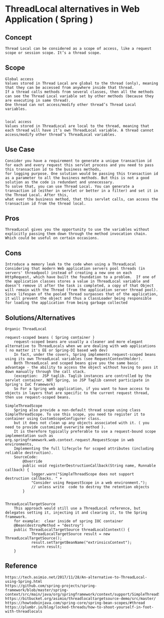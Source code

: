 # ThreadLocal alternatives in Web Application ( Spring )

##  Concept
    Thread Local can be considered as a scope of access, like a request scope or session scope. It’s a thread scope. 


## Scope
	Global access
	Values stored in Thread Local are global to the thread (only), meaning that they can be accessed from anywhere inside that thread.
	If a thread calls methods from several classes, then all the methods can see the Thread Local variable set by other methods (because they are executing in same thread).
	One thread can not access/modify other thread’s Thread Local variables.


	local access
	Values stored in ThreadLocal are local to the thread, meaning that each thread will have it’s own ThreadLocal variable. A thread cannot access/modify other thread’s ThreadLocal variables.

## Use Case
	Consider you have a requirement to generate a unique transaction id for each and every request this servlet process and you need to pass this transaction id to the business methods, 
	for logging purpose. One solution would be passing this transaction id as a parameter to all the business methods. But this is not a good solution as the code is redundant and unnecessary.
	To solve that, you can use Thread Local. You can generate a transaction id (either in servlet or better in a filter) and set it in the Thread Local. After this,
	what ever the business method, that this servlet calls, can access the transaction id from the thread local.


## Pros
	ThreadLocal gives you the opportunity to use the variables without explicitly passing them down through the method invocation chain. Which could be useful on certain occasions.


## Cons
	Introduce a memory leak to the code when using a ThreadLocal Considering that modern Web application servers pool threads (in servers' threadpool) instead of creating a new one on each 	HttpRequest, which have built the foundation to a problem.  If one of the application classes stores a value in ThreadLocal variable and doesn’t remove it after the task is completed, a copy of that Object will remain with the Thread (from the application server thread pool). Since lifespan of the pooled Thread surpasses that of the application, it will prevent the object and thus a ClassLoader being responsible for loading the application from being garbage collected


## Solutions/Alternatives

	Organic ThreadLocal
    
    request-scoped beans ( Spring container )
		request-scoped beans are usually a cleaner and more elegant alternative to ThreadLocals when we are dealing with web applications ( no matter it's EE or Spring-DI based web dev)
 		In fact, under the covers, Spring implements request-scoped beans using its own ThreadLocal variables (see RequestContextHolder). 
		Both ThreadLocal and scoped beans give you the same basic advantage - the ability to access the object without having to pass it down manually through the call stack.
		(exception:  JSP taglib. Taglib instances are controlled by the servlet container, NOT Spring, so JSP Taglib cannot participate in Spring's IoC framework)
		So For a Spring web application, if you want to have access to objects in layers that are specific to the current request thread, then use request-scoped beans. 
	
	SimpleThreadScope
		Spring also provide a non-default thread scope using class SimpleThreadScope. To use this scope, you need to register it to container using CustomScopeConfigurer class.
		but it does not clean up any objects associated with it. ( you need to provide customized overwrite method ). 
		It is therefore typically preferable to use a request-bound scope implementation such as org.springframework.web.context.request.RequestScope in web environments,
		Implementing the full lifecycle for scoped attributes (including reliable destruction).
		SourceCode:
			@Override
			public void registerDestructionCallback(String name, Runnable callback) {
				logger.warn("SimpleThreadScope does not support destruction callbacks. " +
				"Consider using RequestScope in a web environment.");
				// unless write  code to destroy the retention objects
			}


	ThreadLocalTargetSource 
		This approach would still use a ThreadLocal reference, but delegates setting it, injecting it and clearing it, to the Spring framework.
		for example:  clear inside of spring IOC container
		@Bean(destroyMethod = "destroy")
  		public ThreadLocalTargetSource threadLocalContext() {
    			ThreadLocalTargetSource result = new ThreadLocalTargetSource();
    			result.setTargetBeanName("extrinsicsContext");
    			return result;
  		}


##  Reference
	https://tech.asimio.net/2017/11/28/An-alternative-to-ThreadLocal-using-Spring.html
	https://github.com/spring-projects/spring-framework/blob/master/spring-context/src/main/java/org/springframework/context/support/SimpleThreadScope.java
	https://bitbucket.org/asimio/threadlocaltargetsource-demo/src/master/
	https://howtodoinjava.com/spring-core/spring-bean-scopes/#thread
	https://plumbr.io/blog/locked-threads/how-to-shoot-yourself-in-foot-with-threadlocals



